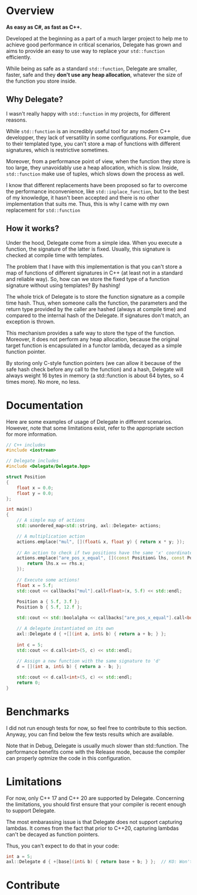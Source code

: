 # Overview

**As easy as C#, as fast as C++.**

Developed at the beginning as a part of a much larger project to help me to achieve good performance in critical scenarios, 
Delegate has grown and aims to provide an easy to use way to replace your `std::function` efficiently. 

While being as safe as a standard `std::function`, Delegate are smaller, faster, safe and they **don't use any heap allocation**, 
whatever the size of the function you store inside.

## Why Delegate?

I wasn't really happy with `std::function` in my projects, for different reasons.

While `std::function` is an incredibly useful tool for any modern C++ developper, they lack of versatility in some configurations.
For example, due to their templated type, you can't store a map of functions with different signatures, which is restrictive sometimes.

Moreover, from a performance point of view, when the function they store is too large, they unavoidably use a heap allocation, which is slow.
Inside, `std::function` make use of tuples, which slows down the process as well.

I know that different replacements have been proposed so far to overcome the performance inconvenience, like `std::inplace_function`,
but to the best of my knowledge, it hasn't been accepted and there is no other implementation that suits me. Thus, this is why I came
with my own replacement for `std::function`

## How it works?

Under the hood, Delegate come from a simple idea.
When you execute a function, the signature of the latter is fixed. Usually, this signature is checked at compile time with templates.

The problem that I have with this implementation is that you can't store a map of functions of different signatures in C++ (at least not in a standard and reliable way).
So, how can we store the fixed type of a function signature without using templates? By hashing!

The whole trick of Delegate is to store the function signature as a compile time hash. Thus, when someone calls the function, the parameters and the return type
provided by the caller are hashed (always at compile time) and compared to the internal hash of the Delegate. If signatures don't match, an exception is thrown.

This mechanism provides a safe way to store the type of the function. Moreover, it does not perform any heap allocation, because the original target function
is encapsulated in a functor lambda, decayed as a simple function pointer.

By storing only C-style function pointers (we can allow it because of the safe hash check before any call to the function) and a hash, 
Delegate will always weight 16 bytes in memory (a std::function is about 64 bytes, so 4 times more). No more, no less.

# Documentation

Here are some examples of usage of Delegate in different scenarios. However, note that some limitations exist, refer to the appropriate section for more information.

```cpp
// C++ includes
#include <iostream>

// Delegate includes
#include <Delegate/Delegate.hpp>

struct Position
{
    float x = 0.0;
    float y = 0.0;
};

int main()
{
    // A simple map of actions
    std::unordered_map<std::string, axl::Delegate> actions;

    // A multiplication action
    actions.emplace("mul", [](float& x, float y) { return x * y; });
    
    // An action to check if two positions have the same 'x' coordinate
    actions.emplace("are_pos_x_equal", [](const Position& lhs, const Position& rhs) { 
        return lhs.x == rhs.x;
    });
    
    // Execute some actions!
    float x = 5.f;
    std::cout << callbacks["mul"].call<float>(x, 5.f) << std::endl;
    
    Position a { 5.f, 3.f };
    Position b { 5.f, 12.f };

    std::cout << std::boolalpha << callbacks["are_pos_x_equal"].call<bool>(a, b) << std::endl;

    // A delegate instantiated on its own
    axl::Delegate d { +[](int a, int& b) { return a + b; } };
    
    int c = 5;
    std::cout << d.call<int>(5, c) << std::endl;
    
    // Assign a new function with the same signature to 'd'
    d = [](int a, int& b) { return a - b; };

    std::cout << d.call<int>(5, c) << std::endl;
    return 0;
}
```

# Benchmarks

I did not run enough tests for now, so feel free to contribute to this section.
Anyway, you can find below the few tests results which are available.

Note that in Debug, Delegate is usually much slower than std::function. The performance benefits come with the Release mode, because the compiler
can properly optmize the code in this configuration.

# Limitations

For now, only C++ 17 and C++ 20 are supported by Delegate.
Concerning the limitations, you should first ensure that your compiler is recent enough to support Delegate.

The most embarassing issue is that Delegate does not support capturing lambdas. It comes from the fact that prior to C++20,
capturing lambdas can't be decayed as function pointers.

Thus, you can't expect to do that in your code:
```cpp
int a = 5;
axl::Delegate d { +[base](int& b) { return base + b; } };  // KO: Won't compile
```

# Contribute
